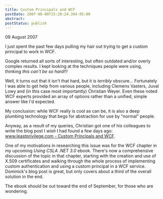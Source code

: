 ```yaml
---
title: Custom Principals and WCF
postDate: 2007-08-09T15:28:24.394-05:00
abstract: 
postStatus: publish
---
```

09 August 2007

I just spent the past few days pulling my hair out trying to get a custom principal to work in WCF.

Google returned all sorts of interesting, but often outdated and/or overly complex results. I kept looking at the techniques people were using, thinking *this can't be so hard!!!*

Well, it turns out that it isn't that hard, but it is *terribly* obscure... Fortunately I was able to get help from various people, including Clemens Vasters, Juval Lowy and (in this case most importantly) Christian Weyer. Even these noted WCF experts provided an array of options rather than a unified, simple answer like I'd expected.

My conclusion: while WCF really is cool as can be, it is also a deep plumbing technology that begs for abstraction for use by "normal" people.

Anyway, as a result of my queries, Christian got one of his colleagues to write the blog post I *wish* I had found a few days ago: [www.leastprivilege.com - Custom Principals and WCF](http://www.leastprivilege.com%20-%20Custom%20Principals%20and%20WCF).

One of my motivations in researching this issue was for the WCF chapter in my upcoming *Using CSLA .NET 3.0* ebook. There's now a comprehensive discussion of the topic in that chapter, starting with the creation and use of X.509 certificates and walking through the whole process of implementing custom authentication and using a custom principal in a WCF service. Dominick's blog post is great, but only covers about a third of the overall solution in the end.

The ebook should be out toward the end of September, for those who are wondering.

